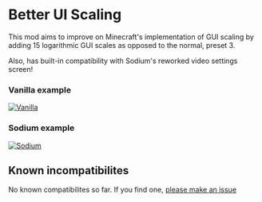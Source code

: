 # Better UI Scaling
This mod aims to improve on Minecraft's implementation of GUI scaling by adding 15 logarithmic GUI scales as opposed to the normal, preset 3.

Also, has built-in compatibility with Sodium's reworked video settings screen!

### Vanilla example
[![Vanilla](https://cdn.discordapp.com/attachments/707585729060143104/879497128232235098/oYhvbsPYBf.gif "Vanilla")](https://cdn.discordapp.com/attachments/707585729060143104/879497128232235098/oYhvbsPYBf.gif "Vanilla")

### Sodium example
[![Sodium](https://cdn.discordapp.com/attachments/837089393386061856/879501175190323230/ma6QLpwyuh.gif "Sodium")](https://cdn.discordapp.com/attachments/837089393386061856/879501175190323230/ma6QLpwyuh.gif "Sodium")

## Known incompatibilites
No known compatibilites so far. If you find one, [please make an issue](https://github.com/YeahImRose/BetterUIScale/issues)
